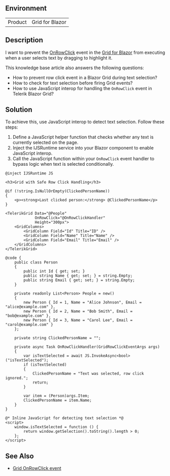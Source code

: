 
## Environment
<table>
<tbody>
<tr>
<td> Product </td>
<td> Grid for Blazor </td>
</tr>
</tbody>
</table>

## Description

I want to prevent the [OnRowClick](slug:grid-events#onrowclick) event in the [Grid for Blazor](slug:grid-overview) from executing when a user selects text by dragging to highlight it.

This knowledge base article also answers the following questions:
- How to prevent row click event in a Blazor Grid during text selection?
- How to check for text selection before firing Grid events?
- How to use JavaScript interop for handling the `OnRowClick` event in Telerik Blazor Grid?

## Solution

To achieve this, use JavaScript interop to detect text selection. Follow these steps:

1. Define a JavaScript helper function that checks whether any text is currently selected on the page.
2. Inject the IJSRuntime service into your Blazor component to enable JavaScript interop.
3. Call the JavaScript function within your `OnRowClick` event handler to bypass logic when text is selected conditionally.

````RAZOR
@inject IJSRuntime JS

<h3>Grid with Safe Row Click Handling</h3>

@if (!string.IsNullOrEmpty(ClickedPersonName))
{
    <p><strong>Last clicked person:</strong> @ClickedPersonName</p>
}

<TelerikGrid Data="@People"
             OnRowClick="@OnRowClickHandler"
             Height="300px">
    <GridColumns>
        <GridColumn Field="Id" Title="ID" />
        <GridColumn Field="Name" Title="Name" />
        <GridColumn Field="Email" Title="Email" />
    </GridColumns>
</TelerikGrid>

@code {
    public class Person
    {
        public int Id { get; set; }
        public string Name { get; set; } = string.Empty;
        public string Email { get; set; } = string.Empty;
    }

    private readonly List<Person> People = new()
    {
        new Person { Id = 1, Name = "Alice Johnson", Email = "alice@example.com" },
        new Person { Id = 2, Name = "Bob Smith", Email = "bob@example.com" },
        new Person { Id = 3, Name = "Carol Lee", Email = "carol@example.com" }
    };

    private string ClickedPersonName = "";

    private async Task OnRowClickHandler(GridRowClickEventArgs args)
    {
        var isTextSelected = await JS.InvokeAsync<bool>("isTextSelected");
        if (isTextSelected)
        {
            ClickedPersonName = "Text was selected, row click ignored.";
            return;
        }

        var item = (Person)args.Item;
        ClickedPersonName = item.Name;
    }
}

@* Inline JavaScript for detecting text selection *@
<script>
    window.isTextSelected = function () {
        return window.getSelection().toString().length > 0;
    };
</script>
````

## See Also

* [Grid OnRowClick event](slug:grid-events#onrowclick)

